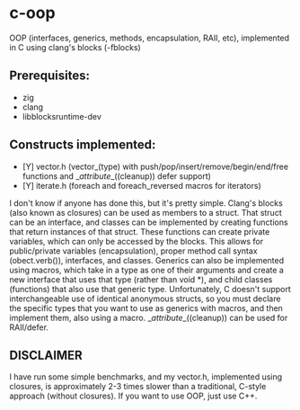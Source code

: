 # c-oop
OOP (interfaces, generics, methods, encapsulation, RAII, etc), implemented in C using clang's blocks (-fblocks)

## Prerequisites:
- zig
- clang
- libblocksruntime-dev

## Constructs implemented:
- \[Y] vector.h (vector_(type) with push/pop/insert/remove/begin/end/free functions and \__attribute__((cleanup)) defer support)
- \[Y] iterate.h (foreach and foreach_reversed macros for iterators)

I don't know if anyone has done this, but it's pretty simple.
Clang's blocks (also known as closures) can be used as members to a struct.
That struct can be an interface, and classes can be implemented by creating functions
that return instances of that struct. These functions can create private variables, which
can only be accessed by the blocks. This allows for public/private variables (encapsulation),
proper method call syntax (obect.verb()), interfaces, and classes. Generics can also be
implemented using macros, which take in a type as one of their arguments and create a new
interface that uses that type (rather than void \*), and child classes (functions) that also
use that generic type. Unfortunately, C doesn't support interchangeable use of identical
anonymous structs, so you must declare the specific types that you want to use as generics
with macros, and then implement them, also using a macro. \__attribute__((cleanup)) can be
used for RAII/defer.

## DISCLAIMER
I have run some simple benchmarks, and my vector.h, implemented using closures, is
approximately 2-3 times slower than a traditional, C-style approach (without closures).
If you want to use OOP, just use C++.
